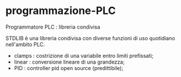 # programmazione-PLC
Programmatore PLC : libreria condivisa

STDLIB è una libreria condivisa con diverse funzioni di uso quotidiano nell'ambito PLC.

- clamps : costrizione di una variabile entro limiti prefissati;
- linear : conversione lineare di una grandezza;
- PID    : controller pid open source (predittibile);

